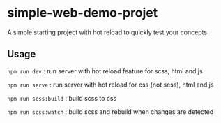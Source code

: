# simple-web-demo-projet
A simple starting project with hot reload to quickly test your concepts

## Usage
`npm run dev` : run server with hot reload feature for scss, html and js

`npm run serve` : run server with hot reload for css (not scss), html and js

`npm run scss:build` : build scss to css

`npm run scss:watch` : build scss and rebuild when changes are detected
